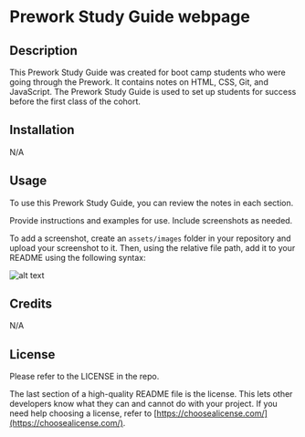 # Prework Study Guide webpage

## Description

This Prework Study Guide was created for boot camp students who were going through the Prework. It contains notes on HTML, CSS, Git, and JavaScript. The Prework Study Guide is used to set up students for success before the first class of the cohort.


## Installation

N/A

## Usage

To use this Prework Study Guide, you can review the notes in each section.

Provide instructions and examples for use. Include screenshots as needed.

To add a screenshot, create an `assets/images` folder in your repository and upload your screenshot to it. Then, using the relative file path, add it to your README using the following syntax:

![alt text](assets/images/screenshot.png)

## Credits

N/A

## License

Please refer to the LICENSE in the repo.

The last section of a high-quality README file is the license. This lets other developers know what they can and cannot do with your project. If you need help choosing a license, refer to [https://choosealicense.com/](https://choosealicense.com/).


